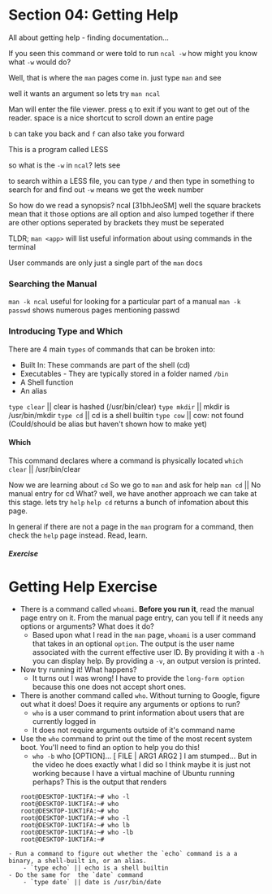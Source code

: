 # Section 04: Getting Help

All about getting help - finding documentation...

If you seen this command or were told to run `ncal -w` how might you know what `-w` would do?

Well, that is where the `man` pages come in.
just type `man` and see

well it wants an argument so lets try
`man ncal`

Man will enter the file viewer. press `q` to exit if you want to get out of the reader.
space is a nice shortcut to scroll down an entire page

`b` can take you back and `f` can also take you forward

This is a program called LESS

so what is the `-w` in `ncal`?
lets see


to search within a LESS file, you can type `/` and then type in something to search for and find out
`-w` means we get the week number

So how do we read a synopsis?
ncal [31bhJeoSM] 
well the square brackets mean that it those options are all option and also lumped together
if there are other options seperated by brackets they must be seperated

TLDR; `man <app>` will list useful information about using commands in the terminal

User commands are only just a single part of the `man` docs

### Searching the Manual
`man -k ncal` useful for looking for a particular part of a manual
`man -k passwd` shows numerous pages mentioning passwd

### Introducing Type and Which
There are 4 main `types` of commands that can be broken into:
- Built In: These commands are part of the shell (cd)
- Executables - They are typically stored in a folder named `/bin`
- A Shell function
- An alias


`type clear` || clear is hashed (/usr/bin/clear)
`type mkdir` || mkdir is /usr/bin/mkdir
`type cd` || cd is a shell builtin
`type cow` || cow: not found (Could/should be alias but haven't shown how to make yet)

#### Which
This command declares where a command is physically located
`which clear` || /usr/bin/clear

Now we are learning about `cd`
So we go to `man` and ask for help
`man cd` || No manual entry for cd
What? well, we have another approach we can take at this stage.
lets try `help`
`help cd` returns a bunch of infomation about this page.

In general if there are not a page in the `man` program for a command, then check the `help` page instead.
Read, learn.

##### Exercise
# Getting Help Exercise

- There is a command called `whoami`.  **Before you run it**, read the manual page entry on it.  From the manual page entry, can you tell if it needs any options or arguments? What does it do?
    - Based upon what I read in the `man` page, `whoami` is a user command that takes in an optional `option`. The output is the user name associated with the current effective user ID. By providing it with a `-h` you can display help. By providing a `-v`, an output version is printed.
- Now try running it! What happens?
    - It turns out I was wrong! I have to provide the `long-form option` because this one does not accept short ones.
- There is another command called `who`.  Without turning to Google, figure out what it does! Does it require any arguments or options to run?
    - `who` is a user command to print information about users that are currently logged in
    - It does not require arguments outside of it's command name
- Use the `who` command to print out the time of the most recent system boot.  You'll need to find an option to help you do this!
    - `who -b`
    who [OPTION]... [ FILE | ARG1 ARG2 ]
    I am stumped... But in the video he does exactly what I did so I think maybe it is just not working because I have a virtual machine of Ubuntu running perhaps?
    This is the output that renders
    ```
    root@DESKTOP-1UKT1FA:~# who -l
    root@DESKTOP-1UKT1FA:~# who
    root@DESKTOP-1UKT1FA:~# who
    root@DESKTOP-1UKT1FA:~# who -l
    root@DESKTOP-1UKT1FA:~# who lb
    root@DESKTOP-1UKT1FA:~# who -lb
    root@DESKTOP-1UKT1FA:~#
```
- Run a command to figure out whether the `echo` command is a a binary, a shell-built in, or an alias.
    - `type echo` || echo is a shell builtin
- Do the same for  the `date` command
    - `type date` || date is /usr/bin/date